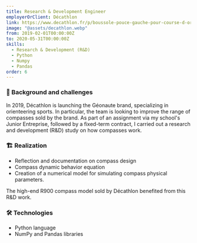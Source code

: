 ```yaml
---
title: Research & Development Engineer
employerOrClient: Décathlon
link: https://www.decathlon.fr/p/boussole-pouce-gauche-pour-course-d-orientation-racer-900-noir/_/R-p-313026?mc=8576047
image: "@assets/decathlon.webp"
from: 2019-02-01T00:00:00Z
to: 2020-05-31T00:00:00Z
skills:
  - Research & Development (R&D)
  - Python
  - Numpy
  - Pandas
order: 6
---
```


### 📖 Background and challenges

In 2019, Décathlon is launching the Géonaute brand, specializing in orienteering sports. In particular, the team is looking to improve the range of compasses sold by the brand. As part of an assignment via my school's Junior Entreprise, followed by a fixed-term contract, I carried out a research and development (R&D) study on how compasses work.

### 🏗️ Realization

- Reflection and documentation on compass design
- Compass dynamic behavior equation
- Creation of a numerical model for simulating compass physical parameters.

The high-end R900 compass model sold by Décathlon benefited from this R&D work.

### 🛠️ Technologies

- Python language
- NumPy and Pandas libraries
